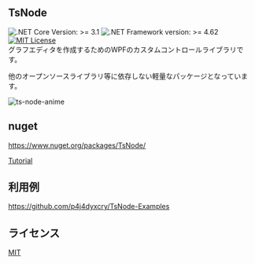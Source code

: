 ## TsNode
![.NET Core Version: >= 3.1](https://img.shields.io/badge/.NET%20Core-%3E%3D%203.1-brightgreen) 
![.NET Framework version: >= 4.62](https://img.shields.io/badge/.NET%20Framework-%3E%3D%204.62-brightgreen) [![MIT License](http://img.shields.io/badge/license-MIT-lightgray)](LICENSE)  
グラフエディタを作成するためのWPFのカスタムコントロールライブラリです。

他のオープンソースライブラリ等に依存しない軽量なパッケージとなっています。

![ts-node-anime](https://user-images.githubusercontent.com/11988607/56496933-6e9e0580-6536-11e9-8a80-967e5dcdc8a6.gif)

## nuget
https://www.nuget.org/packages/TsNode/

[Tutorial](https://github.com/p4j4dyxcry/TsNode/tree/master/nuget-SampleProjects)

## 利用例
https://github.com/p4j4dyxcry/TsNode-Examples

## ライセンス
[MIT](https://github.com/p4j4dyxcry/TsNode/blob/master/LICENSE)
